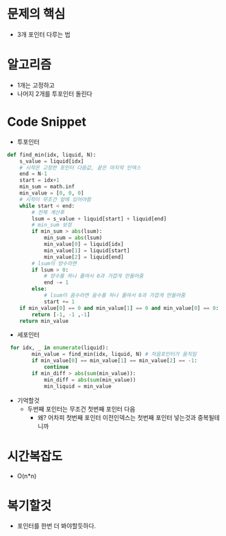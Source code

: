 # 문제의 핵심
- 3개 포인터 다루는 법

# 알고리즘
- 1개는 고정하고
- 나머지 2개를 투포인터 돌린다

# Code Snippet
- 투포인터 
```python
def find_min(idx, liquid, N):
    s_value = liquid[idx]
    # 시작은 고정한 포인터 다음값, 끝은 마지막 인덱스
    end = N-1
    start = idx+1
    min_sum = math.inf
    min_value = [0, 0, 0]
    # 시작이 무조건 앞에 있어야함
    while start < end:
        # 전체 계산후
        lsum = s_value + liquid[start] + liquid[end]
        # min_sum 보정
        if min_sum > abs(lsum):
            min_sum = abs(lsum)
            min_value[0] = liquid[idx]
            min_value[1] = liquid[start]
            min_value[2] = liquid[end]
        # lsum이 양수라면 
        if lsum > 0:
            # 양수를 하나 줄여서 0과 가깝게 만들어줌
            end -= 1
        else:
            # lsum이 음수라면 음수를 하나 줄여서 0과 가깝게 만들어줌
            start += 1
    if min_value[0] == 0 and min_value[1] == 0 and min_value[0] == 0:
        return [-1, -1 ,-1]
    return min_value
```

- 세포인터
```python
 for idx, _ in enumerate(liquid):
        min_value = find_min(idx, liquid, N) # 처음포인터가 움직임
        if min_value[0] == min_value[1] == min_value[2] == -1:
            continue
        if min_diff > abs(sum(min_value)):
            min_diff = abs(sum(min_value))
            min_liquid = min_value
```
- 기억할것
    - 두번째 포인터는 무조건 첫번째 포인터 다음
        - 왜? 어차피 첫번째 포인터 이전인덱스는 첫번째 포인터 넣는것과 중복될테니까
# 시간복잡도
- O(n*n)

# 복기할것
- 포인터를 한번 더 봐야할듯하다.